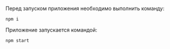 Перед запуском приложения необходимо выполнить команду:
```
npm i
```
Приложение запускается командой:
```
npm start
```
